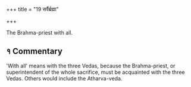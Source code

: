 +++
title = "19 सर्वैर्ब्रह्मा"

+++

The Brahma-priest with all.

## १ Commentary

'With all' means with the three Vedas, because the Brahma-priest, or superintendent of the whole sacrifice, must be acquainted with the three Vedas. Others would include the Atharva-veda.
